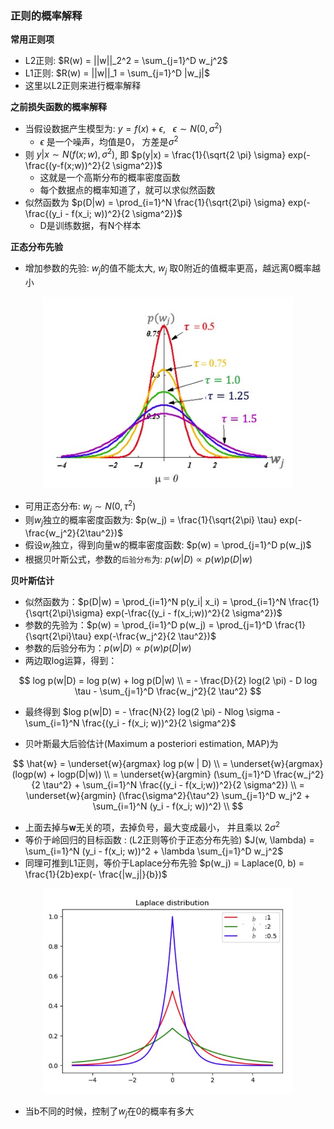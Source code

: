 ### 正则的概率解释

**常用正则项**

- L2正则: $R(w) = ||w||_2^2 = \sum_{j=1}^D w_j^2$
- L1正则: $R(w) = ||w||_1 = \sum_{j=1}^D |w_j|$
- 这里以L2正则来进行概率解释

**之前损失函数的概率解释**

- 当假设数据产生模型为: $y = f(x) + \epsilon, \ \ \ \epsilon \sim N(0, \sigma^2)$
    * $\epsilon$ 是一个噪声，均值是0， 方差是$\sigma^2$
- 则 $y | x \sim N(f(x;w), \sigma^2)$, 即 $p(y|x) = \frac{1}{\sqrt{2 \pi} \sigma} exp(- \frac{(y-f(x;w))^2}{2 \sigma^2})$
    * 这就是一个高斯分布的概率密度函数
    * 每个数据点的概率知道了，就可以求似然函数
- 似然函数为 $p(D|w) = \prod_{i=1}^N \frac{1}{\sqrt{2\pi} \sigma} exp(- \frac{(y_i - f(x_i; w))^2}{2 \sigma^2})$
    * D是训练数据，有N个样本

**正态分布先验**

- 增加参数的先验: $w_j$的值不能太大, $w_j$ 取0附近的值概率更高，越远离0概率越小

<div align="center">
    <img width="400" src="./screenshot/4.33.jpg">
</div>

- 可用正态分布: $w_j \sim N(0, \tau^2)$
- 则$w_j$独立的概率密度函数为: $p(w_j) = \frac{1}{\sqrt{2\pi} \tau} exp(- \frac{w_j^2}{2\tau^2})$
- 假设$w_j$独立，得到向量w的概率密度函数: $p(w) = \prod_{j=1}^D p(w_j)$
- 根据贝叶斯公式，参数的`后验分布`为: $p(w|D) \varpropto p(w) p(D|w)$

**贝叶斯估计**

- 似然函数为：$p(D|w) = \prod_{i=1}^N p(y_i| x_i) = \prod_{i=1}^N \frac{1}{\sqrt{2\pi}\sigma} exp(-\frac{(y_i - f(x_i;w))^2}{2 \sigma^2})$
- 参数的先验为：$p(w) = \prod_{i=1}^D p(w_j) = \prod_{j=1}^D \frac{1}{\sqrt{2\pi}\tau} exp(-\frac{w_j^2}{2 \tau^2})$
- 参数的后验分布为：$p(w|D) \varpropto p(w) p(D|w)$
- 两边取log运算，得到：

$$
log p(w|D) = log p(w) + log p(D|w) \\
= - \frac{D}{2} log(2 \pi) - D log \tau - \sum_{j=1}^D \frac{w_j^2}{2 \tau^2}
$$

- 最终得到 $log p(w|D) = - \frac{N}{2} log(2 \pi) - Nlog \sigma - \sum_{i=1}^N \frac{(y_i - f(x_i; w))^2}{2 \sigma^2}$

- 贝叶斯最大后验估计(Maximum a posteriori estimation, MAP)为

$$
\hat{w} = \underset{w}{argmax} log p(w | D) \\
= \underset{w}{argmax} (logp(w) + logp(D|w)) \\
= \underset{w}{argmin} (\sum_{j=1}^D \frac{w_j^2}{2 \tau^2} + \sum_{i=1}^N \frac{(y_i - f(x_i;w))^2}{2 \sigma^2}) \\
= \underset{w}{argmin} (\frac{\sigma^2}{\tau^2} \sum_{j=1}^D w_j^2 + \sum_{i=1}^N (y_i - f(x_i; w))^2) \\
$$

- 上面去掉与𝐰无关的项，去掉负号，最大变成最小， 并且乘以 $2 \sigma^2$
-  等价于岭回归的目标函数 : (L2正则等价于正态分布先验) $J(w, \lambda) = \sum_{i=1}^N (y_i - f(x_i; w))^2 + \lambda \sum_{j=1}^D w_j^2$
- 同理可推到L1正则，等价于Laplace分布先验 $p(w_j) = Laplace(0, b) = \frac{1}{2b}exp(- \frac{|w_j|}{b})$

<div align="center">
    <img width="400" src="./screenshot/4.34.jpg">
</div>

- 当b不同的时候，控制了$w_j$在0的概率有多大